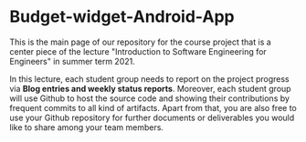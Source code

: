 # Budget-widget-Android-App
This is the main page of our repository for the course project that is a center piece of the lecture "Introduction to Software Engineering for Engineers" in summer term 2021.

In this lecture, each student group needs to report on the project progress via **Blog entries and weekly status reports**. 
Moreover, each student group will use Github to host the source code and showing their contributions by frequent commits to all kind of artifacts.
Apart from that, you are also free to use your Github repository for further documents or deliverables you would like to share among your team members.
